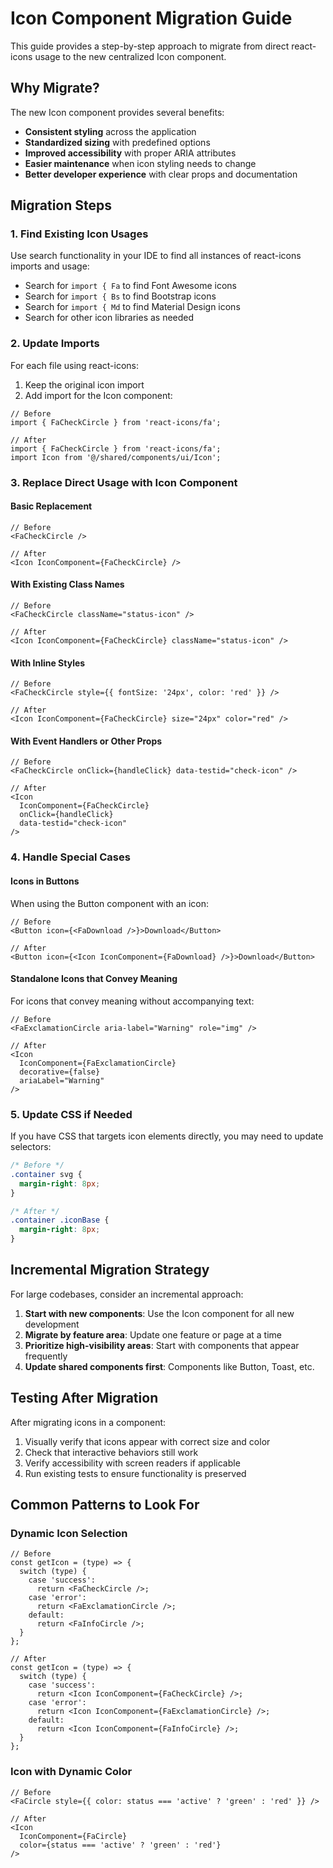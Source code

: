 # Icon Component Migration Guide

This guide provides a step-by-step approach to migrate from direct react-icons usage to the new centralized Icon component.

## Why Migrate?

The new Icon component provides several benefits:

- **Consistent styling** across the application
- **Standardized sizing** with predefined options
- **Improved accessibility** with proper ARIA attributes
- **Easier maintenance** when icon styling needs to change
- **Better developer experience** with clear props and documentation

## Migration Steps

### 1. Find Existing Icon Usages

Use search functionality in your IDE to find all instances of react-icons imports and usage:

- Search for `import { Fa` to find Font Awesome icons
- Search for `import { Bs` to find Bootstrap icons
- Search for `import { Md` to find Material Design icons
- Search for other icon libraries as needed

### 2. Update Imports

For each file using react-icons:

1. Keep the original icon import
2. Add import for the Icon component:

```tsx
// Before
import { FaCheckCircle } from 'react-icons/fa';

// After
import { FaCheckCircle } from 'react-icons/fa';
import Icon from '@/shared/components/ui/Icon';
```

### 3. Replace Direct Usage with Icon Component

#### Basic Replacement

```tsx
// Before
<FaCheckCircle />

// After
<Icon IconComponent={FaCheckCircle} />
```

#### With Existing Class Names

```tsx
// Before
<FaCheckCircle className="status-icon" />

// After
<Icon IconComponent={FaCheckCircle} className="status-icon" />
```

#### With Inline Styles

```tsx
// Before
<FaCheckCircle style={{ fontSize: '24px', color: 'red' }} />

// After
<Icon IconComponent={FaCheckCircle} size="24px" color="red" />
```

#### With Event Handlers or Other Props

```tsx
// Before
<FaCheckCircle onClick={handleClick} data-testid="check-icon" />

// After
<Icon
  IconComponent={FaCheckCircle}
  onClick={handleClick}
  data-testid="check-icon"
/>
```

### 4. Handle Special Cases

#### Icons in Buttons

When using the Button component with an icon:

```tsx
// Before
<Button icon={<FaDownload />}>Download</Button>

// After
<Button icon={<Icon IconComponent={FaDownload} />}>Download</Button>
```

#### Standalone Icons that Convey Meaning

For icons that convey meaning without accompanying text:

```tsx
// Before
<FaExclamationCircle aria-label="Warning" role="img" />

// After
<Icon
  IconComponent={FaExclamationCircle}
  decorative={false}
  ariaLabel="Warning"
/>
```

### 5. Update CSS if Needed

If you have CSS that targets icon elements directly, you may need to update selectors:

```css
/* Before */
.container svg {
  margin-right: 8px;
}

/* After */
.container .iconBase {
  margin-right: 8px;
}
```

## Incremental Migration Strategy

For large codebases, consider an incremental approach:

1. **Start with new components**: Use the Icon component for all new development
2. **Migrate by feature area**: Update one feature or page at a time
3. **Prioritize high-visibility areas**: Start with components that appear frequently
4. **Update shared components first**: Components like Button, Toast, etc.

## Testing After Migration

After migrating icons in a component:

1. Visually verify that icons appear with correct size and color
2. Check that interactive behaviors still work
3. Verify accessibility with screen readers if applicable
4. Run existing tests to ensure functionality is preserved

## Common Patterns to Look For

### Dynamic Icon Selection

```tsx
// Before
const getIcon = (type) => {
  switch (type) {
    case 'success':
      return <FaCheckCircle />;
    case 'error':
      return <FaExclamationCircle />;
    default:
      return <FaInfoCircle />;
  }
};

// After
const getIcon = (type) => {
  switch (type) {
    case 'success':
      return <Icon IconComponent={FaCheckCircle} />;
    case 'error':
      return <Icon IconComponent={FaExclamationCircle} />;
    default:
      return <Icon IconComponent={FaInfoCircle} />;
  }
};
```

### Icon with Dynamic Color

```tsx
// Before
<FaCircle style={{ color: status === 'active' ? 'green' : 'red' }} />

// After
<Icon
  IconComponent={FaCircle}
  color={status === 'active' ? 'green' : 'red'}
/>
```
